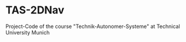 TAS-2DNav
=========

Project-Code of the course "Technik-Autonomer-Systeme" at Technical University Munich
